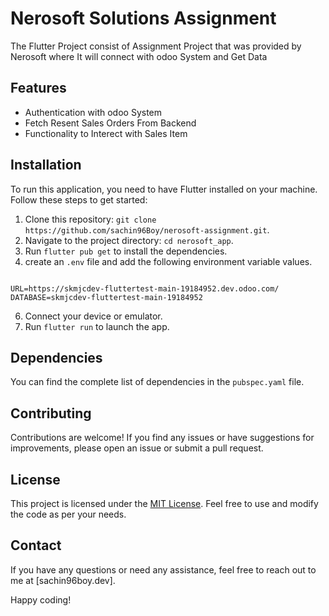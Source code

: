 

# Nerosoft Solutions Assignment

The Flutter Project consist of Assignment Project that was provided by Nerosoft where It will connect with odoo System and Get Data

## Features

- Authentication with odoo System
- Fetch Resent Sales Orders From Backend
- Functionality to Interect with Sales Item

## Installation

To run this application, you need to have Flutter installed on your machine. Follow these steps to get started:

1. Clone this repository: `git clone https://github.com/sachin96Boy/nerosoft-assignment.git`.
2. Navigate to the project directory: `cd nerosoft_app`.
3. Run `flutter pub get` to install the dependencies.
4. create an `.env` file and add the following environment variable values.

```

URL=https://skmjcdev-fluttertest-main-19184952.dev.odoo.com/
DATABASE=skmjcdev-fluttertest-main-19184952

```

6. Connect your device or emulator.
7. Run `flutter run` to launch the app.

## Dependencies

You can find the complete list of dependencies in the `pubspec.yaml` file.

## Contributing

Contributions are welcome! If you find any issues or have suggestions for improvements, please open an issue or submit a pull request.

## License

This project is licensed under the [MIT License](LICENSE). Feel free to use and modify the code as per your needs.

## Contact

If you have any questions or need any assistance, feel free to reach out to me at [sachin96boy.dev].

Happy coding!
